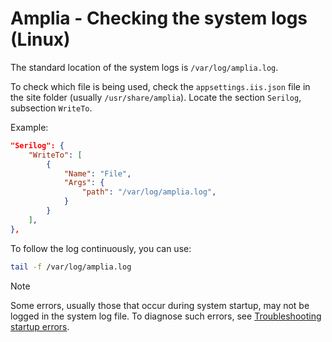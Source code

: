 ﻿# Amplia - Checking the system logs (Linux)

The standard location of the system logs is `/var/log/amplia.log`.

To check which file is being used, check the `appsettings.iis.json` file in the site folder (usually `/usr/share/amplia`). Locate the section `Serilog`, subsection `WriteTo`.

Example:
```json
"Serilog": {
	"WriteTo": [
		{
			"Name": "File",
			"Args": {
				"path": "/var/log/amplia.log",
			}
		}
	],
},
```

To follow the log continuously, you can use:

```sh
tail -f /var/log/amplia.log
```

> [!NOTE]
> Some errors, usually those that occur during system startup, may not be logged in the system log file.
> To diagnose such errors, see [Troubleshooting startup errors](startup-errors.md).
